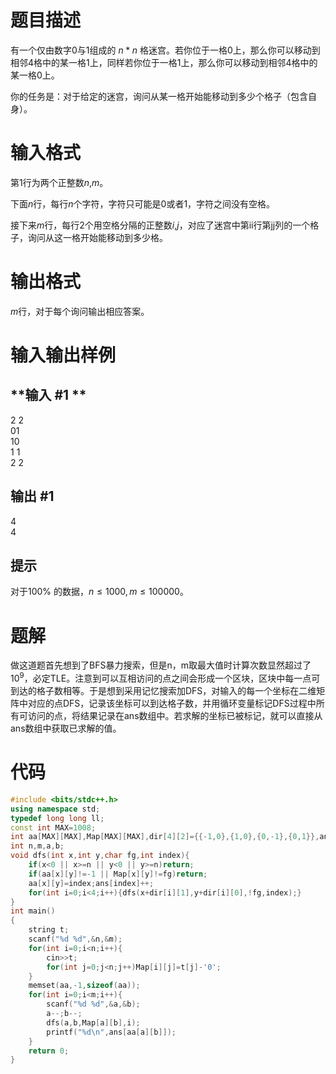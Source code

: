 # **题目描述**

有一个仅由数字0与1组成的 $n*n$ 格迷宫。若你位于一格$0$上，那么你可以移动到相邻$4$格中的某一格$1$上，同样若你位于一格1上，那么你可以移动到相邻$4$格中的某一格$0$上。

你的任务是：对于给定的迷宫，询问从某一格开始能移动到多少个格子（包含自身）。

# **输入格式**

第$1$行为两个正整数$n$,$m$。

下面$n$行，每行$n$个字符，字符只可能是$0$或者$1$，字符之间没有空格。

接下来$m$行，每行$2$个用空格分隔的正整数$i$,$j$，对应了迷宫中第ii行第jj列的一个格子，询问从这一格开始能移动到多少格。

# **输出格式**
$m$行，对于每个询问输出相应答案。

# **输入输出样例**

## **输入 #1 **
2 2  
01  
10  
1 1  
2 2  
## **输出 #1**
4  
4  

## **提示**
对于100% 的数据，$n≤1000,m≤100000$。

# **题解**

做这道题首先想到了BFS暴力搜索，但是n，m取最大值时计算次数显然超过了$10^9$，必定TLE。注意到可以互相访问的点之间会形成一个区块，区块中每一点可到达的格子数相等。于是想到采用记忆搜索加DFS，对输入的每一个坐标在二维矩阵中对应的点DFS，记录该坐标可以到达格子数，并用循环变量标记DFS过程中所有可访问的点，将结果记录在ans数组中。若求解的坐标已被标记，就可以直接从ans数组中获取已求解的值。

# **代码**
```cpp
#include <bits/stdc++.h>
using namespace std;
typedef long long ll;
const int MAX=1008;
int aa[MAX][MAX],Map[MAX][MAX],dir[4][2]={{-1,0},{1,0},{0,-1},{0,1}},ans[100009];
int n,m,a,b;
void dfs(int x,int y,char fg,int index){
    if(x<0 || x>=n || y<0 || y>=n)return;
    if(aa[x][y]!=-1 || Map[x][y]!=fg)return;
    aa[x][y]=index;ans[index]++;
    for(int i=0;i<4;i++){dfs(x+dir[i][1],y+dir[i][0],!fg,index);}
}
int main()
{
    string t;
    scanf("%d %d",&n,&m);
    for(int i=0;i<n;i++){
        cin>>t;
        for(int j=0;j<n;j++)Map[i][j]=t[j]-'0';
    }
    memset(aa,-1,sizeof(aa));
    for(int i=0;i<m;i++){
        scanf("%d %d",&a,&b);
        a--;b--;
        dfs(a,b,Map[a][b],i);
        printf("%d\n",ans[aa[a][b]]);
    }
    return 0;
}
```